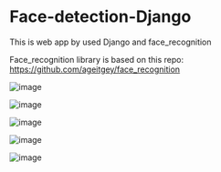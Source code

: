 # Face-detection-Django
This is web app by used Django and face_recognition 

Face_recognition library is based on this repo: https://github.com/ageitgey/face_recognition

![image](https://user-images.githubusercontent.com/63718920/110076488-9c407080-7d95-11eb-9433-7e41e8c9b9ce.png)

![image](https://user-images.githubusercontent.com/63718920/110076693-f9d4bd00-7d95-11eb-9ce6-63f5fc46ce45.png)

![image](https://user-images.githubusercontent.com/63718920/109788116-ffa89200-7c1f-11eb-90c0-0479e66fb79e.png)

 ![image](https://user-images.githubusercontent.com/63718920/109787930-cc660300-7c1f-11eb-9a34-d24cc25f2099.png)
 
 ![image](https://user-images.githubusercontent.com/63718920/109788176-12bb6200-7c20-11eb-91d4-68ae09bb1336.png)

